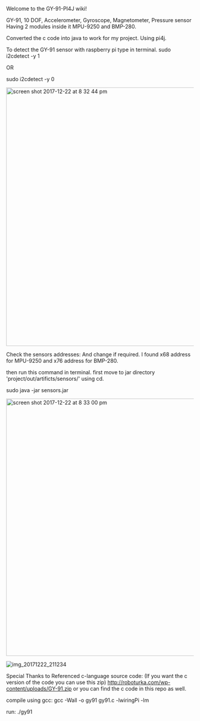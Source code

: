 Welcome to the GY-91-PI4J wiki!

GY-91, 10 DOF, Accelerometer, Gyroscope, Magnetometer, Pressure sensor
Having 2 modules inside it MPU-9250 and BMP-280.

Converted the c code into java to work for my project.
Using pi4j.

To detect the GY-91 sensor with raspberry pi type in terminal.
sudo i2cdetect -y 1

OR 

sudo i2cdetect -y 0 

<img width="693" alt="screen shot 2017-12-22 at 8 32 44 pm" src="https://user-images.githubusercontent.com/859865/34304518-f6403756-e75b-11e7-8572-58ed4c003ca9.png">


Check the sensors addresses:
And change if required.
I found x68 address for MPU-9250
and x76 address for BMP-280.

then run this command in terminal.
first move to jar directory 'project/out/artificts/sensors/' using cd.

sudo java -jar sensors.jar 

<img width="690" alt="screen shot 2017-12-22 at 8 33 00 pm" src="https://user-images.githubusercontent.com/859865/34304543-0c541562-e75c-11e7-8f3d-4bb7561dbcd5.png">





![img_20171222_211234](https://user-images.githubusercontent.com/859865/34304828-373873da-e75d-11e7-859f-bc15c9649916.jpg)


Special Thanks to Referenced c-language source code: (If you want the c version of the code you can use this zip)
http://roboturka.com/wp-content/uploads/GY-91.zip
or you can find the c code in this repo as well.

compile using gcc:
gcc -Wall -o gy91 gy91.c -lwiringPi -lm

run:
./gy91



